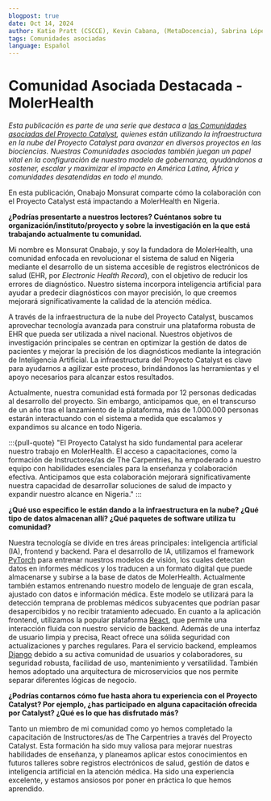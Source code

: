 ```yaml
---
blogpost: true
date: Oct 14, 2024
author: Katie Pratt (CSCCE), Kevin Cabana, (MetaDocencia), Sabrina López (MetaDocencia)
tags: Comunidades asociadas
language: Español
---
```


# Comunidad Asociada Destacada - MolerHealth

*Esta publicación es parte de una serie que destaca a [las Comunidades asociadas del Proyecto Catalyst](../current-community-partners.md), quienes están utilizando la infraestructura en la nube del Proyecto Catalyst para avanzar en diversos proyectos en las biociencias. Nuestras Comunidades asociadas también juegan un papel vital en la configuración de nuestro modelo de gobernanza, ayudándonos a sostener, escalar y maximizar el impacto en América Latina, África y comunidades desatendidas en todo el mundo.*

En esta publicación, Onabajo Monsurat comparte cómo la colaboración con el Proyecto Catalyst está impactando a MolerHealth en Nigeria.

**¿Podrías presentarte a nuestros lectores? Cuéntanos sobre tu organización/instituto/proyecto y sobre la investigación en la que está trabajando actualmente tu comunidad.**

Mi nombre es Monsurat Onabajo, y soy la fundadora de MolerHealth, una comunidad enfocada en revolucionar el sistema de salud en Nigeria mediante el desarrollo de un sistema accesible de registros electrónicos de salud (EHR, por _Electronic Health Record_), con el objetivo de reducir los errores de diagnóstico. Nuestro sistema incorpora inteligencia artificial para ayudar a predecir diagnósticos con mayor precisión, lo que creemos mejorará significativamente la calidad de la atención médica.

A través de la infraestructura de la nube del Proyecto Catalyst, buscamos aprovechar tecnología avanzada para construir una plataforma robusta de EHR que pueda ser utilizada a nivel nacional. Nuestros objetivos de investigación principales se centran en optimizar la gestión de datos de pacientes y mejorar la precisión de los diagnósticos mediante la integración de Inteligencia Artificial. La infraestructura del Proyecto Catalyst es clave para ayudarnos a agilizar este proceso, brindándonos las herramientas y el apoyo necesarios para alcanzar estos resultados.

Actualmente, nuestra comunidad está formada por 12 personas dedicadas al desarrollo del proyecto. Sin embargo, anticipamos que, en el transcurso de un año tras el lanzamiento de la plataforma, más de 1.000.000 personas estarán interactuando con el sistema a medida que escalamos y expandimos su alcance en todo Nigeria.

:::{pull-quote}
"El Proyecto Catalyst ha sido fundamental para acelerar nuestro trabajo en MolerHealth. El acceso a capacitaciones, como la formación de Instructores/as de The Carpentries, ha empoderado a nuestro equipo con habilidades esenciales para la enseñanza y colaboración efectiva. Anticipamos que esta colaboración mejorará significativamente nuestra capacidad de desarrollar soluciones de salud de impacto y expandir nuestro alcance en Nigeria."
:::

**¿Qué uso específico le están dando a la infraestructura en la nube? ¿Qué tipo de datos almacenan allí? ¿Qué paquetes de software utiliza tu comunidad?**

Nuestra tecnología se divide en tres áreas principales: inteligencia artificial (IA), frontend y backend. Para el desarrollo de IA, utilizamos el framework [PyTorch](https://pytorch.org/) para entrenar nuestros modelos de visión, los cuales detectan datos en informes médicos y los traducen a un formato digital que puede almacenarse y subirse a la base de datos de MolerHealth. Actualmente también estamos entrenando nuestro modelo de lenguaje de gran escala, ajustado con datos e información médica. Este modelo se utilizará para la detección temprana de problemas médicos subyacentes que podrían pasar desapercibidos y no recibir tratamiento adecuado. En cuanto a la aplicación frontend, utilizamos la popular plataforma [React](https://react.dev/), que permite una interacción fluida con nuestro servicio de backend. Además de una interfaz de usuario limpia y precisa, React ofrece una sólida seguridad con actualizaciones y parches regulares. Para el servicio backend, empleamos [Django](https://www.djangoproject.com/) debido a su activa comunidad de usuarios y colaboradores, su seguridad robusta, facilidad de uso, mantenimiento y versatilidad. También hemos adoptado una arquitectura de microservicios que nos permite separar diferentes lógicas de negocio.

**¿Podrías contarnos cómo fue hasta ahora tu experiencia con el Proyecto Catalyst? Por ejemplo, ¿has participado en alguna capacitación ofrecida por Catalyst? ¿Qué es lo que has disfrutado más?**

Tanto un miembro de mi comunidad como yo hemos completado la capacitación de Instructores/as de The Carpentries a través del Proyecto Catalyst. Esta formación ha sido muy valiosa para mejorar nuestras habilidades de enseñanza, y planeamos aplicar estos conocimientos en futuros talleres sobre registros electrónicos de salud, gestión de datos e inteligencia artificial en la atención médica. Ha sido una experiencia excelente, y estamos ansiosos por poner en práctica lo que hemos aprendido.
